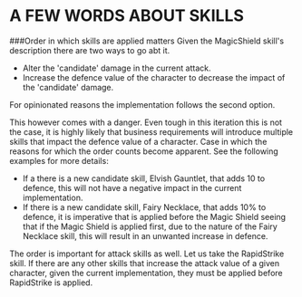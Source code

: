 # A FEW WORDS ABOUT SKILLS
###Order in which skills are applied matters
Given the MagicShield skill's description there are two ways to go abt it.
 - Alter the 'candidate' damage in the current attack. 
 - Increase the defence value of the character to decrease the impact of the 'candidate' damage.

For opinionated reasons the implementation follows the second option.

This however comes with a danger. Even tough in this iteration this is not the case, it is highly likely
that business requirements will introduce multiple skills that impact the defence value of a character.
Case in which the reasons for which the order counts become apparent. 
See the following examples for more details:
- If a there is a new candidate skill, Elvish Gauntlet, that adds 10 to defence, this will not have a negative
impact in the current implementation.
- If there is a new candidate skill, Fairy Necklace, that adds 10% to defence, it is imperative that is
applied before the Magic Shield seeing that if the Magic Shield is applied first, due to the nature of the
Fairy Necklace skill, this will result in an unwanted increase in defence.
  
The order is important for attack skills as well. Let us take the RapidStrike skill. If there are
any other skills that increase the attack value of a given character, given the current implementation,
they must be applied before RapidStrike is applied.

